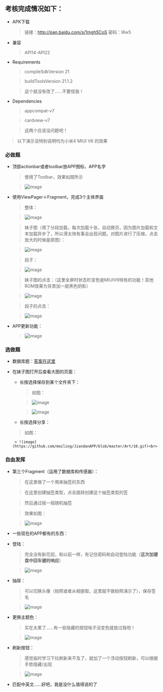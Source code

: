 ## 考核完成情况如下：

- APK下载

  > 链接：http://pan.baidu.com/s/1mgh5CoS 密码：l8w5

- 兼容

  > API14-API22
  
- Requirements
  
  > compileSdkVersion 21
  
  > buildToolsVersion 21.1.2
  
  > 这个就没有改了……不要怪我！
  
- Dependencies
  
  > appcompat-v7 
  
  > cardview-v7
  
  > 这两个应该没问题吧！

 > 以下演示没特别说明均为小米4 MIUI V6 的效果

### 必做题
- 顶部actionbar或者toolbar放APP图标，APP名字

  > 使用了Toolbar，效果如图所示
  
  > ![image](https://github.com/moiling/JiandanAPP/blob/master/Art/1.png)<br>

- 使用ViewPager＋Fragment，完成3个主体界面
	
	> 整体： 
	
	> ![image](https://github.com/moiling/JiandanAPP/blob/master/Art/2.gif)<br>
	
	> 妹子图（用了分段加载，每次加载十张，自动换页，因为图片加载和文本加载异步了，所以滑太快有事会出现问题。对图片进行了压缩，点击放大的时候是原图）：

	> ![image](https://github.com/moiling/JiandanAPP/blob/master/Art/3.gif)<br>
	
	> 段子：
	
	> ![image](https://github.com/moiling/JiandanAPP/blob/master/Art/4.gif)<br>
	
	> 妹子图的点击：（这里全屏时状态栏变色是MIUIV6特有的功能！其他ROM效果为背景加一层黑色阴影）
	
	> ![image](https://github.com/moiling/JiandanAPP/blob/master/Art/5.gif)<br>
	
	> 段子的点击：
	
	> ![image](https://github.com/moiling/JiandanAPP/blob/master/Art/6.gif)<br>
	
	
- APP更新功能：

	> ![image](https://github.com/moiling/JiandanAPP/blob/master/Art/7.gif)<br>


### 选做题
 
 
- 数据库题：[答案在这里](https://github.com/moiling/JiandanAPP/blob/master/%E6%95%B0%E6%8D%AE%E5%BA%93.md)

- 在妹子图打开后查看大图的页面：  


	- 长按选择保存到某个文件夹下：

	
	  > 如图：

       > ![image](https://github.com/moiling/JiandanAPP/blob/master/Art/8.gif)<br>
       
       > ![image](https://github.com/moiling/JiandanAPP/blob/master/Art/9.png)<br>
	  
	- 长按选择分享：
	
	 > 如图：

       > ![image](https://github.com/moiling/JiandanAPP/blob/master/Art/10.gif)<br>
       

### 自由发挥

- 第三个Fragment（运用了数据库和传感器）：

  > 在这里做了一个用来抽签的东西
  
  > 在这里创建抽签类型，点击跳转创建这个抽签类型的签
  
  > 然后通过摇一摇随机抽签
  
  > 效果如图：
  
  > ![image](https://github.com/moiling/JiandanAPP/blob/master/Art/11.gif)<br>

- 一些现在的APP都有的东西：

 - 登陆：
  
   > 完全没有新花招，和以前一样，有记住密码和自动登陆功能（**这次加键盘中回车键的响应**）
  
    > ![image](https://github.com/moiling/JiandanAPP/blob/master/Art/12.gif)<br>
  
 - 抽屉：
  
   > 可以切换头像（拍照或者从相册取，这里就不做拍照演示了），保存签名
  
    > ![image](https://github.com/moiling/JiandanAPP/blob/master/Art/13.gif)<br>
  
 - 更换主题色：
 
   > 实在太累了……有一些隐藏的按钮啥子没变色就放过我吧！
  
    > ![image](https://github.com/moiling/JiandanAPP/blob/master/Art/14.gif)<br>
  
 - 刷新按钮：
 
   > 感觉临时学习下拉刷新来不及了，就加了一个浮动按钮刷新，可以根据手势隐藏/出现
  
    > ![image](https://github.com/moiling/JiandanAPP/blob/master/Art/15.gif)<br>
  
 - 匹配中英文……好吧，我是没什么值得说的了
